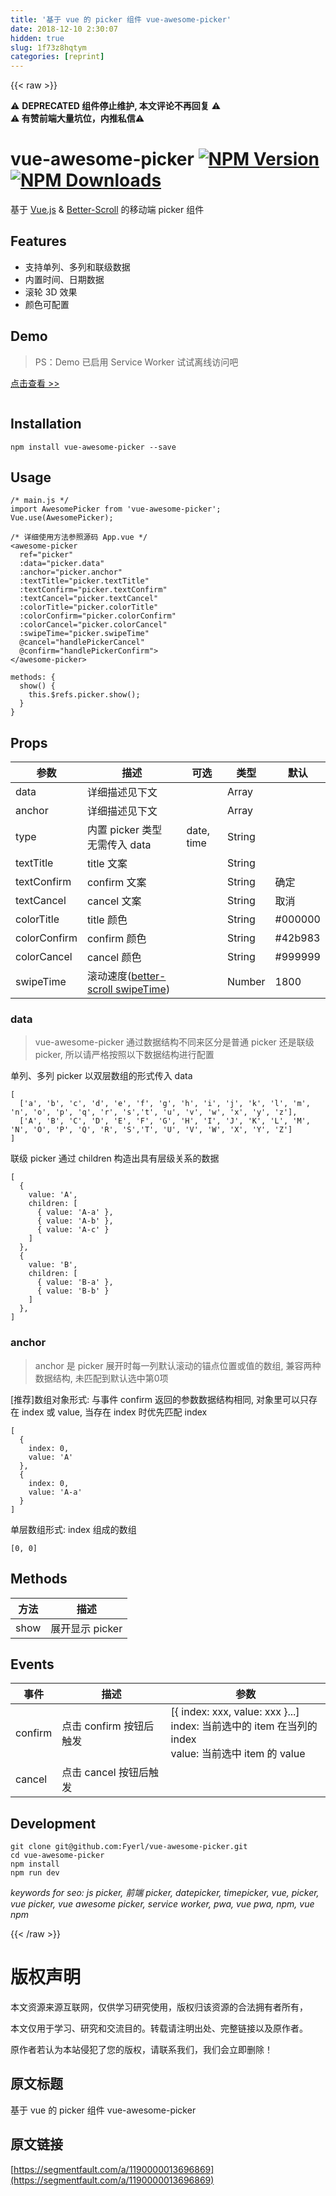 ```yaml
---
title: '基于 vue 的 picker 组件 vue-awesome-picker' 
date: 2018-12-10 2:30:07
hidden: true
slug: 1f73z8hqtym
categories: [reprint]
---
```


{{< raw >}}

                    
<p>⚠️ <strong>DEPRECATED 组件停止维护, 本文评论不再回复</strong> ⚠️<br>⚠️<strong> 有赞前端大量坑位，内推私信</strong>⚠️</p>
<h1 id="articleHeader0">vue-awesome-picker <a href="https://npmjs.org/package/vue-awesome-picker" rel="nofollow noreferrer" target="_blank"><span class="img-wrap"><img data-src="https://img.shields.io/npm/v/vue-awesome-picker.svg?style=flat" src="https://static.alili.techhttps://img.shields.io/npm/v/vue-awesome-picker.svg?style=flat" alt="NPM Version" title="NPM Version" style="cursor: pointer; display: inline;"></span></a> <a href="https://npmjs.org/package/vue-awesome-picker" rel="nofollow noreferrer" target="_blank"><span class="img-wrap"><img data-src="https://img.shields.io/npm/dt/vue-awesome-picker.svg?style=flat" src="https://static.alili.techhttps://img.shields.io/npm/dt/vue-awesome-picker.svg?style=flat" alt="NPM Downloads" title="NPM Downloads" style="cursor: pointer; display: inline;"></span></a>
</h1>
<p>基于 <a href="https://github.com/vuejs/vue" rel="nofollow noreferrer" target="_blank">Vue.js</a> &amp; <a href="https://github.com/ustbhuangyi/better-scroll" rel="nofollow noreferrer" target="_blank">Better-Scroll</a> 的移动端 picker 组件</p>
<h2 id="articleHeader1">Features</h2>
<ul>
<li>支持单列、多列和联级数据</li>
<li>内置时间、日期数据</li>
<li>滚轮 3D 效果</li>
<li>颜色可配置</li>
</ul>
<h2 id="articleHeader2">Demo</h2>
<blockquote>PS：Demo 已启用 Service Worker 试试离线访问吧</blockquote>
<p><a href="https://fyerl.github.io/vue-awesome-picker/" rel="nofollow noreferrer" target="_blank">点击查看 &gt;&gt;</a></p>
<p><span class="img-wrap"><img data-src="https://github.com/fyerl/vue-awesome-picker/raw/master/static/img/qr-code.png" src="https://static.alili.techhttps://github.com/fyerl/vue-awesome-picker/raw/master/static/img/qr-code.png" alt="" title="" style="cursor: pointer;"></span></p>
<h2 id="articleHeader3">Installation</h2>
<div class="widget-codetool" style="display:none;">
      <div class="widget-codetool--inner">
      <span class="selectCode code-tool" data-toggle="tooltip" data-placement="top" title="" data-original-title="全选"></span>
      <span type="button" class="copyCode code-tool" data-toggle="tooltip" data-placement="top" data-clipboard-text="npm install vue-awesome-picker --save" title="" data-original-title="复制"></span>
      <span type="button" class="saveToNote code-tool" data-toggle="tooltip" data-placement="top" title="" data-original-title="放进笔记"></span>
      </div>
      </div><pre class="bash hljs"><code class="bash" style="word-break: break-word; white-space: initial;">npm install vue-awesome-picker --save</code></pre>
<h2 id="articleHeader4">Usage</h2>
<div class="widget-codetool" style="display:none;">
      <div class="widget-codetool--inner">
      <span class="selectCode code-tool" data-toggle="tooltip" data-placement="top" title="" data-original-title="全选"></span>
      <span type="button" class="copyCode code-tool" data-toggle="tooltip" data-placement="top" data-clipboard-text="/* main.js */
import AwesomePicker from 'vue-awesome-picker';
Vue.use(AwesomePicker);" title="" data-original-title="复制"></span>
      <span type="button" class="saveToNote code-tool" data-toggle="tooltip" data-placement="top" title="" data-original-title="放进笔记"></span>
      </div>
      </div><pre class="javascript hljs"><code class="javascript"><span class="hljs-comment">/* main.js */</span>
<span class="hljs-keyword">import</span> AwesomePicker <span class="hljs-keyword">from</span> <span class="hljs-string">'vue-awesome-picker'</span>;
Vue.use(AwesomePicker);</code></pre>
<div class="widget-codetool" style="display:none;">
      <div class="widget-codetool--inner">
      <span class="selectCode code-tool" data-toggle="tooltip" data-placement="top" title="" data-original-title="全选"></span>
      <span type="button" class="copyCode code-tool" data-toggle="tooltip" data-placement="top" data-clipboard-text="/* 详细使用方法参照源码 App.vue */
<awesome-picker
  ref=&quot;picker&quot;
  :data=&quot;picker.data&quot;
  :anchor=&quot;picker.anchor&quot;
  :textTitle=&quot;picker.textTitle&quot;
  :textConfirm=&quot;picker.textConfirm&quot;
  :textCancel=&quot;picker.textCancel&quot;
  :colorTitle=&quot;picker.colorTitle&quot;
  :colorConfirm=&quot;picker.colorConfirm&quot;
  :colorCancel=&quot;picker.colorCancel&quot;
  :swipeTime=&quot;picker.swipeTime&quot;
  @cancel=&quot;handlePickerCancel&quot;
  @confirm=&quot;handlePickerConfirm&quot;>
</awesome-picker>" title="" data-original-title="复制"></span>
      <span type="button" class="saveToNote code-tool" data-toggle="tooltip" data-placement="top" title="" data-original-title="放进笔记"></span>
      </div>
      </div><pre class="javascript hljs"><code class="javascript"><span class="hljs-comment">/* 详细使用方法参照源码 App.vue */</span>
&lt;awesome-picker
  ref=<span class="hljs-string">"picker"</span>
  :data=<span class="hljs-string">"picker.data"</span>
  :anchor=<span class="hljs-string">"picker.anchor"</span>
  :textTitle=<span class="hljs-string">"picker.textTitle"</span>
  :textConfirm=<span class="hljs-string">"picker.textConfirm"</span>
  :textCancel=<span class="hljs-string">"picker.textCancel"</span>
  :colorTitle=<span class="hljs-string">"picker.colorTitle"</span>
  :colorConfirm=<span class="hljs-string">"picker.colorConfirm"</span>
  :colorCancel=<span class="hljs-string">"picker.colorCancel"</span>
  :swipeTime=<span class="hljs-string">"picker.swipeTime"</span>
  @cancel=<span class="hljs-string">"handlePickerCancel"</span>
  @confirm=<span class="hljs-string">"handlePickerConfirm"</span>&gt;
<span class="xml"><span class="hljs-tag">&lt;/<span class="hljs-name">awesome-picker</span>&gt;</span></span></code></pre>
<div class="widget-codetool" style="display:none;">
      <div class="widget-codetool--inner">
      <span class="selectCode code-tool" data-toggle="tooltip" data-placement="top" title="" data-original-title="全选"></span>
      <span type="button" class="copyCode code-tool" data-toggle="tooltip" data-placement="top" data-clipboard-text="methods: {
  show() {
    this.$refs.picker.show();
  }
}" title="" data-original-title="复制"></span>
      <span type="button" class="saveToNote code-tool" data-toggle="tooltip" data-placement="top" title="" data-original-title="放进笔记"></span>
      </div>
      </div><pre class="javascript hljs"><code class="javascript">methods: {
  show() {
    <span class="hljs-keyword">this</span>.$refs.picker.show();
  }
}</code></pre>
<h2 id="articleHeader5">Props</h2>
<table>
<thead><tr>
<th>参数</th>
<th>描述</th>
<th>可选</th>
<th>类型</th>
<th>默认</th>
</tr></thead>
<tbody>
<tr>
<td>data</td>
<td>详细描述见下文</td>
<td> </td>
<td>Array</td>
<td> </td>
</tr>
<tr>
<td>anchor</td>
<td>详细描述见下文</td>
<td> </td>
<td>Array</td>
<td> </td>
</tr>
<tr>
<td>type</td>
<td>内置 picker 类型<br>无需传入 data</td>
<td>date, time</td>
<td>String</td>
<td> </td>
</tr>
<tr>
<td>textTitle</td>
<td>title 文案</td>
<td> </td>
<td>String</td>
<td> </td>
</tr>
<tr>
<td>textConfirm</td>
<td>confirm 文案</td>
<td> </td>
<td>String</td>
<td>确定</td>
</tr>
<tr>
<td>textCancel</td>
<td>cancel 文案</td>
<td> </td>
<td>String</td>
<td>取消</td>
</tr>
<tr>
<td>colorTitle</td>
<td>title 颜色</td>
<td> </td>
<td>String</td>
<td>#000000</td>
</tr>
<tr>
<td>colorConfirm</td>
<td>confirm 颜色</td>
<td> </td>
<td>String</td>
<td>#42b983</td>
</tr>
<tr>
<td>colorCancel</td>
<td>cancel 颜色</td>
<td> </td>
<td>String</td>
<td>#999999</td>
</tr>
<tr>
<td>swipeTime</td>
<td>滚动速度(<a href="https://ustbhuangyi.github.io/better-scroll/doc/zh-hans/options.html#swipetime" rel="nofollow noreferrer" target="_blank">better-scroll swipeTime</a>)</td>
<td> </td>
<td>Number</td>
<td>1800</td>
</tr>
</tbody>
</table>
<h3 id="articleHeader6">data</h3>
<blockquote>vue-awesome-picker 通过数据结构不同来区分是普通 picker 还是联级 picker, 所以请严格按照以下数据结构进行配置</blockquote>
<p>单列、多列 picker 以双层数组的形式传入 data</p>
<div class="widget-codetool" style="display:none;">
      <div class="widget-codetool--inner">
      <span class="selectCode code-tool" data-toggle="tooltip" data-placement="top" title="" data-original-title="全选"></span>
      <span type="button" class="copyCode code-tool" data-toggle="tooltip" data-placement="top" data-clipboard-text="[
  ['a', 'b', 'c', 'd', 'e', 'f', 'g', 'h', 'i', 'j', 'k', 'l', 'm', 'n', 'o', 'p', 'q', 'r', 's','t', 'u', 'v', 'w', 'x', 'y', 'z'],
  ['A', 'B', 'C', 'D', 'E', 'F', 'G', 'H', 'I', 'J', 'K', 'L', 'M', 'N', 'O', 'P', 'Q', 'R', 'S','T', 'U', 'V', 'W', 'X', 'Y', 'Z']
]" title="" data-original-title="复制"></span>
      <span type="button" class="saveToNote code-tool" data-toggle="tooltip" data-placement="top" title="" data-original-title="放进笔记"></span>
      </div>
      </div><pre class="javascript hljs"><code class="javascript">[
  [<span class="hljs-string">'a'</span>, <span class="hljs-string">'b'</span>, <span class="hljs-string">'c'</span>, <span class="hljs-string">'d'</span>, <span class="hljs-string">'e'</span>, <span class="hljs-string">'f'</span>, <span class="hljs-string">'g'</span>, <span class="hljs-string">'h'</span>, <span class="hljs-string">'i'</span>, <span class="hljs-string">'j'</span>, <span class="hljs-string">'k'</span>, <span class="hljs-string">'l'</span>, <span class="hljs-string">'m'</span>, <span class="hljs-string">'n'</span>, <span class="hljs-string">'o'</span>, <span class="hljs-string">'p'</span>, <span class="hljs-string">'q'</span>, <span class="hljs-string">'r'</span>, <span class="hljs-string">'s'</span>,<span class="hljs-string">'t'</span>, <span class="hljs-string">'u'</span>, <span class="hljs-string">'v'</span>, <span class="hljs-string">'w'</span>, <span class="hljs-string">'x'</span>, <span class="hljs-string">'y'</span>, <span class="hljs-string">'z'</span>],
  [<span class="hljs-string">'A'</span>, <span class="hljs-string">'B'</span>, <span class="hljs-string">'C'</span>, <span class="hljs-string">'D'</span>, <span class="hljs-string">'E'</span>, <span class="hljs-string">'F'</span>, <span class="hljs-string">'G'</span>, <span class="hljs-string">'H'</span>, <span class="hljs-string">'I'</span>, <span class="hljs-string">'J'</span>, <span class="hljs-string">'K'</span>, <span class="hljs-string">'L'</span>, <span class="hljs-string">'M'</span>, <span class="hljs-string">'N'</span>, <span class="hljs-string">'O'</span>, <span class="hljs-string">'P'</span>, <span class="hljs-string">'Q'</span>, <span class="hljs-string">'R'</span>, <span class="hljs-string">'S'</span>,<span class="hljs-string">'T'</span>, <span class="hljs-string">'U'</span>, <span class="hljs-string">'V'</span>, <span class="hljs-string">'W'</span>, <span class="hljs-string">'X'</span>, <span class="hljs-string">'Y'</span>, <span class="hljs-string">'Z'</span>]
]</code></pre>
<p>联级 picker 通过 children 构造出具有层级关系的数据</p>
<div class="widget-codetool" style="display:none;">
      <div class="widget-codetool--inner">
      <span class="selectCode code-tool" data-toggle="tooltip" data-placement="top" title="" data-original-title="全选"></span>
      <span type="button" class="copyCode code-tool" data-toggle="tooltip" data-placement="top" data-clipboard-text="[
  {
    value: 'A',
    children: [
      { value: 'A-a' },
      { value: 'A-b' },
      { value: 'A-c' }
    ]
  },
  {
    value: 'B',
    children: [
      { value: 'B-a' },
      { value: 'B-b' }
    ]
  },
]" title="" data-original-title="复制"></span>
      <span type="button" class="saveToNote code-tool" data-toggle="tooltip" data-placement="top" title="" data-original-title="放进笔记"></span>
      </div>
      </div><pre class="javascript hljs"><code class="javascript">[
  {
    <span class="hljs-attr">value</span>: <span class="hljs-string">'A'</span>,
    <span class="hljs-attr">children</span>: [
      { <span class="hljs-attr">value</span>: <span class="hljs-string">'A-a'</span> },
      { <span class="hljs-attr">value</span>: <span class="hljs-string">'A-b'</span> },
      { <span class="hljs-attr">value</span>: <span class="hljs-string">'A-c'</span> }
    ]
  },
  {
    <span class="hljs-attr">value</span>: <span class="hljs-string">'B'</span>,
    <span class="hljs-attr">children</span>: [
      { <span class="hljs-attr">value</span>: <span class="hljs-string">'B-a'</span> },
      { <span class="hljs-attr">value</span>: <span class="hljs-string">'B-b'</span> }
    ]
  },
]</code></pre>
<h3 id="articleHeader7">anchor</h3>
<blockquote>anchor 是 picker 展开时每一列默认滚动的锚点位置或值的数组, 兼容两种数据结构, 未匹配到默认选中第0项</blockquote>
<p>[推荐]数组对象形式: 与事件 confirm 返回的参数数据结构相同, 对象里可以只存在 index 或 value, 当存在 index 时优先匹配 index</p>
<div class="widget-codetool" style="display:none;">
      <div class="widget-codetool--inner">
      <span class="selectCode code-tool" data-toggle="tooltip" data-placement="top" title="" data-original-title="全选"></span>
      <span type="button" class="copyCode code-tool" data-toggle="tooltip" data-placement="top" data-clipboard-text="[
  { 
    index: 0,
    value: 'A'
  },
  {
    index: 0,
    value: 'A-a'
  } 
]" title="" data-original-title="复制"></span>
      <span type="button" class="saveToNote code-tool" data-toggle="tooltip" data-placement="top" title="" data-original-title="放进笔记"></span>
      </div>
      </div><pre class="javascript hljs"><code class="javascript">[
  { 
    <span class="hljs-attr">index</span>: <span class="hljs-number">0</span>,
    <span class="hljs-attr">value</span>: <span class="hljs-string">'A'</span>
  },
  {
    <span class="hljs-attr">index</span>: <span class="hljs-number">0</span>,
    <span class="hljs-attr">value</span>: <span class="hljs-string">'A-a'</span>
  } 
]</code></pre>
<p>单层数组形式: index 组成的数组</p>
<div class="widget-codetool" style="display:none;">
      <div class="widget-codetool--inner">
      <span class="selectCode code-tool" data-toggle="tooltip" data-placement="top" title="" data-original-title="全选"></span>
      <span type="button" class="copyCode code-tool" data-toggle="tooltip" data-placement="top" data-clipboard-text="[0, 0]" title="" data-original-title="复制"></span>
      <span type="button" class="saveToNote code-tool" data-toggle="tooltip" data-placement="top" title="" data-original-title="放进笔记"></span>
      </div>
      </div><pre class="javascript hljs"><code class="javascript" style="word-break: break-word; white-space: initial;">[<span class="hljs-number">0</span>, <span class="hljs-number">0</span>]</code></pre>
<h2 id="articleHeader8">Methods</h2>
<table>
<thead><tr>
<th>方法</th>
<th>描述</th>
</tr></thead>
<tbody><tr>
<td>show</td>
<td>展开显示 picker</td>
</tr></tbody>
</table>
<h2 id="articleHeader9">Events</h2>
<table>
<thead><tr>
<th>事件</th>
<th>描述</th>
<th>参数</th>
</tr></thead>
<tbody>
<tr>
<td>confirm</td>
<td>点击 confirm 按钮后触发</td>
<td>[{ index: xxx, value: xxx }...] <br> index: 当前选中的 item 在当列的 index <br> value: 当前选中 item 的 value</td>
</tr>
<tr>
<td>cancel</td>
<td>点击 cancel 按钮后触发</td>
<td> </td>
</tr>
</tbody>
</table>
<h2 id="articleHeader10">Development</h2>
<div class="widget-codetool" style="display:none;">
      <div class="widget-codetool--inner">
      <span class="selectCode code-tool" data-toggle="tooltip" data-placement="top" title="" data-original-title="全选"></span>
      <span type="button" class="copyCode code-tool" data-toggle="tooltip" data-placement="top" data-clipboard-text="git clone git@github.com:Fyerl/vue-awesome-picker.git
cd vue-awesome-picker
npm install
npm run dev" title="" data-original-title="复制"></span>
      <span type="button" class="saveToNote code-tool" data-toggle="tooltip" data-placement="top" title="" data-original-title="放进笔记"></span>
      </div>
      </div><pre class="bash hljs"><code class="bash">git <span class="hljs-built_in">clone</span> git@github.com:Fyerl/vue-awesome-picker.git
<span class="hljs-built_in">cd</span> vue-awesome-picker
npm install
npm run dev</code></pre>
<p><em>keywords for seo: js picker, 前端 picker, datepicker, timepicker, vue, picker, vue picker, vue awesome picker, service worker, pwa, vue pwa, npm, vue npm</em></p>

                
{{< /raw >}}

# 版权声明
本文资源来源互联网，仅供学习研究使用，版权归该资源的合法拥有者所有，

本文仅用于学习、研究和交流目的。转载请注明出处、完整链接以及原作者。

原作者若认为本站侵犯了您的版权，请联系我们，我们会立即删除！

## 原文标题
基于 vue 的 picker 组件 vue-awesome-picker

## 原文链接
[https://segmentfault.com/a/1190000013696869](https://segmentfault.com/a/1190000013696869)

